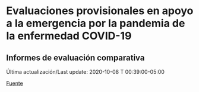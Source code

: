 # Evaluaciones provisionales en apoyo a la emergencia por la pandemia de la enfermedad COVID-19
## Informes de evaluación comparativa

Última actualización/Last update: 2020-10-08 T 00:39:00-05:00

 [Fuente](https://www.gob.mx/salud/documentos/evaluaciones-provisionales-en-apoyo-a-la-emergencia-por-la-pandemia-de-la-enfermedad-covid-19?state=published)
